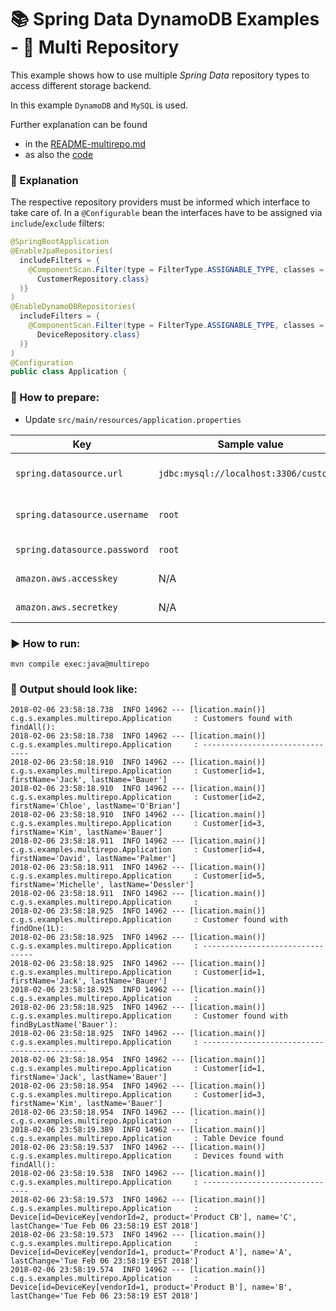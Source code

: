 # 📚 Spring Data DynamoDB Examples - 📗 Multi Repository

This example shows how to use multiple *Spring Data* repository types to access different storage backend. 

In this example `DynamoDB` and `MySQL` is used.

Further explanation can be found 
* in the [README-multirepo.md](README-multirepo.md)
* as also the [code](src/main/java/com/github/derjust/spring_data_dynamodb_examples/multirepo)


### 📜 Explanation
The respective repository providers must be informed which interface to take care of.
In a `@Configurable` bean the interfaces have to be assigned via `include`/`exclude` filters:

```java
@SpringBootApplication
@EnableJpaRepositories(
  includeFilters = {
    @ComponentScan.Filter(type = FilterType.ASSIGNABLE_TYPE, classes = {
      CustomerRepository.class}
  )}
)
@EnableDynamoDBRepositories(
  includeFilters = {
    @ComponentScan.Filter(type = FilterType.ASSIGNABLE_TYPE, classes = {
      DeviceRepository.class}
  )}
)
@Configuration
public class Application {
```

### 📝 How to prepare:
* Update `src/main/resources/application.properties`

| Key                          | Sample value                           | Description                                       |
|------------------------------|----------------------------------------|---------------------------------------------------|
| `spring.datasource.url`      | `jdbc:mysql://localhost:3306/customer` | MySQL connection url including the database name  |
| `spring.datasource.username` | `root`                                 | MySQL user with `CREATE`/`INSERT`/`SELECT` grants |
| `spring.datasource.password` | `root`                                 | MySQL user's password                             |
| `amazon.aws.accesskey`       | N/A                                    | AWS accesskey for DynamoDB                        |
| `amazon.aws.secretkey`       | N/A                                    | AWS secretkey for DynamoDB                        |

### ▶️ How to run: 
```
mvn compile exec:java@multirepo
```

### 📃 Output should look like:
```
2018-02-06 23:58:18.738  INFO 14962 --- [lication.main()] c.g.s.examples.multirepo.Application     : Customers found with findAll():
2018-02-06 23:58:18.738  INFO 14962 --- [lication.main()] c.g.s.examples.multirepo.Application     : -------------------------------
2018-02-06 23:58:18.910  INFO 14962 --- [lication.main()] c.g.s.examples.multirepo.Application     : Customer[id=1, firstName='Jack', lastName='Bauer']
2018-02-06 23:58:18.910  INFO 14962 --- [lication.main()] c.g.s.examples.multirepo.Application     : Customer[id=2, firstName='Chloe', lastName='O'Brian']
2018-02-06 23:58:18.910  INFO 14962 --- [lication.main()] c.g.s.examples.multirepo.Application     : Customer[id=3, firstName='Kim', lastName='Bauer']
2018-02-06 23:58:18.911  INFO 14962 --- [lication.main()] c.g.s.examples.multirepo.Application     : Customer[id=4, firstName='David', lastName='Palmer']
2018-02-06 23:58:18.911  INFO 14962 --- [lication.main()] c.g.s.examples.multirepo.Application     : Customer[id=5, firstName='Michelle', lastName='Dessler']
2018-02-06 23:58:18.911  INFO 14962 --- [lication.main()] c.g.s.examples.multirepo.Application     : 
2018-02-06 23:58:18.925  INFO 14962 --- [lication.main()] c.g.s.examples.multirepo.Application     : Customer found with findOne(1L):
2018-02-06 23:58:18.925  INFO 14962 --- [lication.main()] c.g.s.examples.multirepo.Application     : --------------------------------
2018-02-06 23:58:18.925  INFO 14962 --- [lication.main()] c.g.s.examples.multirepo.Application     : Customer[id=1, firstName='Jack', lastName='Bauer']
2018-02-06 23:58:18.925  INFO 14962 --- [lication.main()] c.g.s.examples.multirepo.Application     : 
2018-02-06 23:58:18.925  INFO 14962 --- [lication.main()] c.g.s.examples.multirepo.Application     : Customer found with findByLastName('Bauer'):
2018-02-06 23:58:18.925  INFO 14962 --- [lication.main()] c.g.s.examples.multirepo.Application     : --------------------------------------------
2018-02-06 23:58:18.954  INFO 14962 --- [lication.main()] c.g.s.examples.multirepo.Application     : Customer[id=1, firstName='Jack', lastName='Bauer']
2018-02-06 23:58:18.954  INFO 14962 --- [lication.main()] c.g.s.examples.multirepo.Application     : Customer[id=3, firstName='Kim', lastName='Bauer']
2018-02-06 23:58:18.954  INFO 14962 --- [lication.main()] c.g.s.examples.multirepo.Application     : 
2018-02-06 23:58:19.389  INFO 14962 --- [lication.main()] c.g.s.examples.multirepo.Application     : Table Device found
2018-02-06 23:58:19.537  INFO 14962 --- [lication.main()] c.g.s.examples.multirepo.Application     : Devices found with findAll():
2018-02-06 23:58:19.538  INFO 14962 --- [lication.main()] c.g.s.examples.multirepo.Application     : -------------------------------
2018-02-06 23:58:19.573  INFO 14962 --- [lication.main()] c.g.s.examples.multirepo.Application     : Device[id=DeviceKey[vendorId=2, product='Product CB'], name='C', lastChange='Tue Feb 06 23:58:19 EST 2018']
2018-02-06 23:58:19.573  INFO 14962 --- [lication.main()] c.g.s.examples.multirepo.Application     : Device[id=DeviceKey[vendorId=1, product='Product A'], name='A', lastChange='Tue Feb 06 23:58:19 EST 2018']
2018-02-06 23:58:19.574  INFO 14962 --- [lication.main()] c.g.s.examples.multirepo.Application     : Device[id=DeviceKey[vendorId=1, product='Product B'], name='B', lastChange='Tue Feb 06 23:58:19 EST 2018']
```
